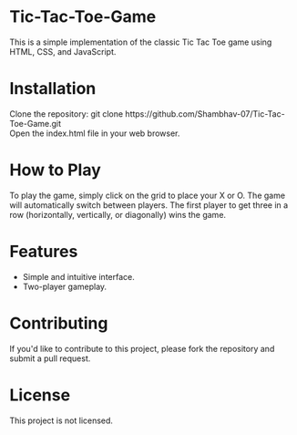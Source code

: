 # Tic-Tac-Toe-Game

This is a simple implementation of the classic Tic Tac Toe game using HTML, CSS, and JavaScript.
<br>
<h1>Installation</h1>
Clone the repository: git clone https://github.com/Shambhav-07/Tic-Tac-Toe-Game.git <br>
Open the index.html file in your web browser.
<br>
<h1>How to Play</h1>
To play the game, simply click on the grid to place your X or O. The game will automatically switch between players. The first player to get three in a row (horizontally, vertically, or diagonally) wins the game.
<br>
<h1>Features</h1>
<ul>
<li>Simple and intuitive interface.</li>
<li>Two-player gameplay.</li></ul>
<h1>Contributing</h1>
If you'd like to contribute to this project, please fork the repository and submit a pull request.

<h1>License</h1>
This project is not licensed.
